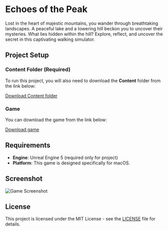# Echoes of the Peak

Lost in the heart of majestic mountains, you wander through breathtaking landscapes. A peaceful lake and a towering hill beckon you to uncover their mysteries. What lies hidden within the hill? Explore, reflect, and uncover the secret in this captivating walking simulator.

## Project Setup

### Content Folder (Required)

To run this project, you will also need to download the **Content** folder from the link below:

[Download Content folder](https://drive.google.com/drive/folders/1rgSIq6MfX6UVX1FK37lotwTUzYE0EVBp?usp=sharing)

### Game

You can download the game from the link below:

[Download game](https://drive.google.com/drive/u/1/folders/1i3BlBICE2HUoqg01nbvN8tUNsKqq4740)

## Requirements

- **Engine**: Unreal Engine 5 (required only for project)
- **Platform**: This game is designed specifically for macOS.

## Screenshot

![Game Screenshot](images/screen.png)

## License

This project is licensed under the MIT License - see the [LICENSE](LICENSE) file for details.

